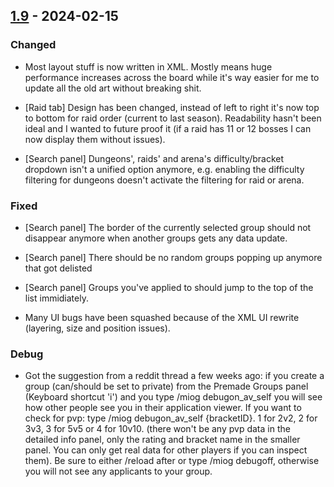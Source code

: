 ## [1.9](https://github.com/NintendoLink07/MythicIOGrabber/releases/tag/1.9) - 2024-02-15

### Changed

- Most layout stuff is now written in XML.
Mostly means huge performance increases across the board while it's way easier for me to update all the old art without breaking shit.

- [Raid tab] Design has been changed, instead of left to right it's now top to bottom for raid order (current to last season).
Readability hasn't been ideal and I wanted to future proof it (if a raid has 11 or 12 bosses I can now display them without issues).

- [Search panel] Dungeons', raids' and arena's difficulty/bracket dropdown isn't a unified option anymore, e.g. enabling the difficulty filtering for dungeons doesn't activate the filtering for raid or arena.

### Fixed

- [Search panel] The border of the currently selected group should not disappear anymore when another groups gets any data update.

- [Search panel] There should be no random groups popping up anymore that got delisted

- [Search panel] Groups you've applied to should jump to the top of the list immidiately.

- Many UI bugs have been squashed because of the XML UI rewrite (layering, size and position issues).

### Debug

- Got the suggestion from a reddit thread a few weeks ago: if you create a group (can/should be set to private) from the Premade Groups panel (Keyboard shortcut 'i') and you type /miog debugon_av_self you will see how other people see you in their application viewer.
If you want to check for pvp: type /miog debugon_av_self {bracketID}. 1 for 2v2, 2 for 3v3, 3 for 5v5 or 4 for 10v10. (there won't be any pvp data in the detailed info panel, only the rating and bracket name in the smaller panel. You can only get real data for other players if you can inspect them).
Be sure to either /reload after or type /miog debugoff, otherwise you will not see any applicants to your group.